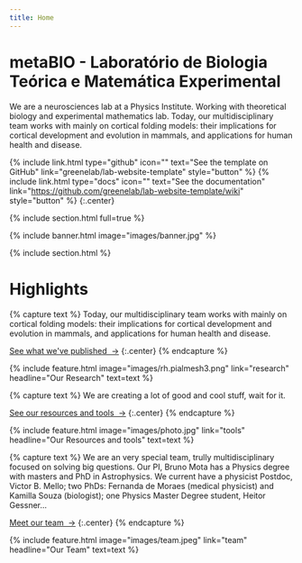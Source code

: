 ```yaml
---
title: Home
---
```


# metaBIO - Laboratório de Biologia Teórica e Matemática Experimental

We are a neurosciences lab at a Physics Institute. Working with theoretical biology and experimental mathematics lab.
Today, our multidisciplinary team works with mainly on cortical folding models: their implications for cortical development and evolution in mammals, and applications for human health and disease.
  
{%
  include link.html
  type="github"
  icon=""
  text="See the template on GitHub"
  link="greenelab/lab-website-template"
  style="button"
%}
{%
  include link.html
  type="docs"
  icon=""
  text="See the documentation"
  link="https://github.com/greenelab/lab-website-template/wiki"
  style="button"
%}
{:.center}

{% include section.html full=true %}

{% include banner.html image="images/banner.jpg" %}

{% include section.html %}

# Highlights

{% capture text %}
Today, our multidisciplinary team works with mainly on cortical folding models: their implications for cortical development and evolution in mammals, and applications for human health and disease.

[See what we've published &nbsp;→](research)
{:.center}
{% endcapture %}

{%
  include feature.html
  image="images/rh.pialmesh3.png"
  link="research"
  headline="Our Research"
  text=text
%}

{% capture text %}
We are creating a lot of good and cool stuff, wait for it.

[See our resources and tools &nbsp;→](tools)
{:.center}
{% endcapture %}

{%
  include feature.html
  image="images/photo.jpg"
  link="tools"
  headline="Our Resources and tools"
  text=text
%}

{% capture text %}
We are an very special team, trully multidisciplinary focused on solving big questions. Our PI, Bruno Mota has a Physics degree with masters and PhD in Astrophysics. We current have a physicist Postdoc, Victor B. Mello; two PhDs: Fernanda de Moraes (medical physicist) and Kamilla Souza (biologist); one Physics Master Degree student, Heitor Gessner...

[Meet our team &nbsp;→](team)
{:.center}
{% endcapture %}

{%
  include feature.html
  image="images/team.jpeg"
  link="team"
  headline="Our Team"
  text=text
%}
